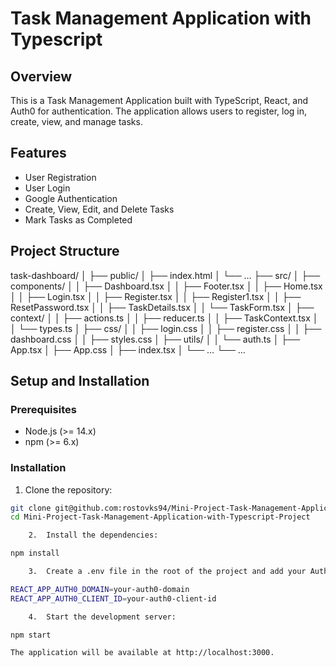 # Task Management Application with Typescript

## Overview

This is a Task Management Application built with TypeScript, React, and Auth0 for authentication. The application allows users to register, log in, create, view, and manage tasks.

## Features

- User Registration
- User Login
- Google Authentication
- Create, View, Edit, and Delete Tasks
- Mark Tasks as Completed

## Project Structure

task-dashboard/
│
├── public/
│   ├── index.html
│   └── …
├── src/
│   ├── components/
│   │   ├── Dashboard.tsx
│   │   ├── Footer.tsx
│   │   ├── Home.tsx
│   │   ├── Login.tsx
│   │   ├── Register.tsx
│   │   ├── Register1.tsx
│   │   ├── ResetPassword.tsx
│   │   ├── TaskDetails.tsx
│   │   └── TaskForm.tsx
│   ├── context/
│   │   ├── actions.ts
│   │   ├── reducer.ts
│   │   ├── TaskContext.tsx
│   │   └── types.ts
│   ├── css/
│   │   ├── login.css
│   │   ├── register.css
│   │   ├── dashboard.css
│   │   ├── styles.css
│   ├── utils/
│   │   └── auth.ts
│   ├── App.tsx
│   ├── App.css
│   ├── index.tsx
│   └── …
└── …

## Setup and Installation

### Prerequisites

- Node.js (>= 14.x)
- npm (>= 6.x)

### Installation

1. Clone the repository:

```bash
git clone git@github.com:rostovks94/Mini-Project-Task-Management-Application-with-Typescript-Project.git
cd Mini-Project-Task-Management-Application-with-Typescript-Project

	2.	Install the dependencies:

npm install

	3.	Create a .env file in the root of the project and add your Auth0 configuration:

REACT_APP_AUTH0_DOMAIN=your-auth0-domain
REACT_APP_AUTH0_CLIENT_ID=your-auth0-client-id

	4.	Start the development server:

npm start

The application will be available at http://localhost:3000.


